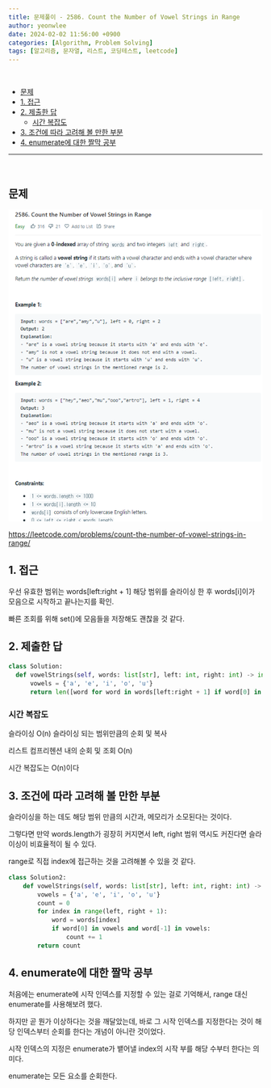 ```yaml
---
title: 문제풀이 - 2586. Count the Number of Vowel Strings in Range
author: yeonwlee
date: 2024-02-02 11:56:00 +0900
categories: [Algorithm, Problem Solving]
tags: [알고리즘, 문자열, 리스트, 코딩테스트, leetcode]
---
```


<br>

- [문제](#문제)
- [1. 접근](#1-접근)
- [2. 제출한 답](#2-제출한-답)
  - [시간 복잡도](#시간-복잡도)
- [3. 조건에 따라 고려해 볼 만한 부분](#3-조건에-따라-고려해-볼-만한-부분)
- [4. enumerate에 대한 짤막 공부](#4-enumerate에-대한-짤막-공부)

---

<br>

## 문제

![image alt 문제](/assets/img/post/2024-02-02-problemsolving-leetcode-2586-count-the-number-of-vowel-strings-in-range/img0.png)

<https://leetcode.com/problems/count-the-number-of-vowel-strings-in-range/>

## 1. 접근

우선 유효한 범위는 words[left:right + 1]
해당 범위를 슬라이싱 한 후 words[i]이가 모음으로 시작하고 끝나는지를 확인.

빠른 조회를 위해 set()에 모음들을 저장해도 괜찮을 것 같다.

## 2. 제출한 답

```python
class Solution:
  def vowelStrings(self, words: list[str], left: int, right: int) -> int:
      vowels = {'a', 'e', 'i', 'o', 'u'}
      return len([word for word in words[left:right + 1] if word[0] in vowels and word[-1] in vowels])
```

### 시간 복잡도

슬라이싱 O(n) 슬라이싱 되는 범위만큼의 순회 및 복사

리스트 컴프리헨션 내의 순회 및 조회 O(n)

시간 복잡도는 O(n)이다

## 3. 조건에 따라 고려해 볼 만한 부분

슬라이싱을 하는 데도 해당 범위 만큼의 시간과, 메모리가 소모된다는 것이다.

그렇다면 만약 words.length가 굉장히 커지면서 left, right 범위 역시도 커진다면 슬라이싱이 비효율적이 될 수 있다.

range로 직접 index에 접근하는 것을 고려해볼 수 있을 것 같다.

```python
class Solution2:
    def vowelStrings(self, words: list[str], left: int, right: int) -> int:
        vowels = {'a', 'e', 'i', 'o', 'u'}
        count = 0
        for index in range(left, right + 1):
            word = words[index]
            if word[0] in vowels and word[-1] in vowels:
                count += 1
        return count
```

## 4. enumerate에 대한 짤막 공부

처음에는 enumerate에 시작 인덱스를 지정할 수 있는 걸로 기억해서, range 대신 enumerate를 사용해보려 했다.

하지만 곧 뭔가 이상하다는 것을 깨달았는데, 바로 그 시작 인덱스를 지정한다는 것이 해당 인덱스부터 순회를 한다는 개념이 아니란 것이었다.

시작 인덱스의 지정은 enumerate가 뱉어낼 index의 시작 부를 해당 수부터 한다는 의미다.

enumerate는 모든 요소를 순회한다.
